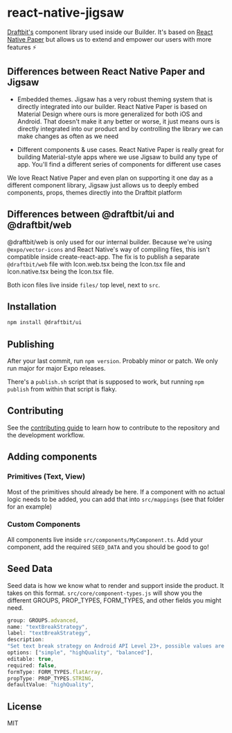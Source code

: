 # react-native-jigsaw

[Draftbit's](https://draftbit.com) component library used inside our Builder. It's based on [React Native Paper](https://github.com/callstack/react-native-paper) but allows us to extend and empower our users with more features ⚡️

## Differences between React Native Paper and Jigsaw

- Embedded themes. Jigsaw has a very robust theming system that is directly integrated into our builder. React Native Paper is based on Material Design where ours is more generalized for both iOS and Android. That doesn't make it any better or worse, it just means ours is directly integrated into our product and by controlling the library we can make changes as often as we need

- Different components & use cases. React Native Paper is really great for building Material-style apps where we use Jigsaw to build any type of app. You'll find a different series of components for different use cases

We love React Native Paper and even plan on supporting it one day as a different component library, Jigsaw just allows us to deeply embed components, props, themes directly into the Draftbit platform

## Differences between @draftbit/ui and @draftbit/web

@draftbit/web is only used for our internal builder. Because we're using `@expo/vector-icons` and React Native's way of compiling files, this isn't compatible inside create-react-app. The fix is to publish a separate `@draftbit/web` file with Icon.web.tsx being the Icon.tsx file and Icon.native.tsx being the Icon.tsx file.

Both icon files live inside `files/` top level, next to `src`.

## Installation

```sh
npm install @draftbit/ui
```

## Publishing

After your last commit, run `npm version`. Probably minor or patch. We only run major for major Expo releases.

There's a `publish.sh` script that is supposed to work, but running `npm publish` from within that script is flaky.


## Contributing

See the [contributing guide](CONTRIBUTING.md) to learn how to contribute to the repository and the development workflow.

## Adding components


### Primitives (Text, View)

Most of the primitives should already be here. If a component with no actual logic needs to be added, you can add that into `src/mappings` (see that folder for an example)

### Custom Components

All components live inside `src/components/MyComponent.ts`. Add your component, add the required `SEED_DATA` and you should be good to go!

## Seed Data

Seed data is how we know what to render and support inside the product. It takes on this format. `src/core/component-types.js` will show you the different GROUPS, PROP_TYPES, FORM_TYPES, and other fields you might need.

```js
group: GROUPS.advanced,
name: "textBreakStrategy",
label: "textBreakStrategy",
description:
"Set text break strategy on Android API Level 23+, possible values are simple, highQuality, balanced The default value is highQuality.",
options: ["simple", "highQuality", "balanced"],
editable: true,
required: false,
formType: FORM_TYPES.flatArray,
propType: PROP_TYPES.STRING,
defaultValue: "highQuality",
```

## License

MIT
